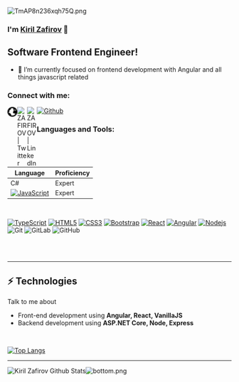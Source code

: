 ![TmAP8n236xqh75Q.png](https://i.loli.net/2020/07/13/OiwrC2KRZNPA9cJ.png)
### I'm [Kiril Zafirov][website] 👋
 
## Software Frontend Engineer!
- 🔭 I’m currently focused on frontend development with Angular and all things javascript related  
### Connect with me:

[<img align="left" alt="zafirov.com" width="22px" src="https://raw.githubusercontent.com/iconic/open-iconic/master/svg/globe.svg" />][website] 
[<img align="left" alt="ZAFIROV | Twitter" width="22px" src="https://cdn.jsdelivr.net/npm/simple-icons@v3/icons/twitter.svg" />][twitter]
[<img align="left" alt="ZAFIROV | LinkedIn" width="22px" src="https://cdn.jsdelivr.net/npm/simple-icons@v3/icons/linkedin.svg" />][linkedin] 
[![Github](https://img.shields.io/github/followers/KirilZafirov?label=Follow&style=social)](https://github.com/KirilZafirov)
<br />

### Languages and Tools:  

 | Language     | Proficiency |
 | -----------  | ----------- |
 | C#           | Expert      |
 | [![JavaScript](https://img.shields.io/badge/-JavaScript-black?style=flat-square&logo=javascript&link=https://github.com/KirilZafirov/)](https://github.com/KirilZafirov/)           | Expert      |
 <br/>


[![TypeScript](https://img.shields.io/badge/-TypeScript-007ACC?style=flat-square&logo=typescript&link=https://github.com/KirilZafirov/)](https://github.com/KirilZafirov/)
[![HTML5](https://img.shields.io/badge/-HTML5-E34F26?style=flat-square&logo=html5&logoColor=white&link=https://github.com/KirilZafirov/)](https://github.com/KirilZafirov/)
[![CSS3](https://img.shields.io/badge/-CSS3-1572B6?style=flat-square&logo=css3&link=https://github.com/KirilZafirov/)](https://github.com/KirilZafirov/)
[![Bootstrap](https://img.shields.io/badge/-Bootstrap-563D7C?style=flat-square&logo=bootstrap&link=https://github.com/KirilZafirov/)](https://github.com/KirilZafirov/)
[![React](https://img.shields.io/badge/-React-black?style=flat-square&logo=react&link=https://github.com/KirilZafirov/)](https://github.com/KirilZafirov/)
[![Angular](https://img.shields.io/badge/-Angular-DD0031?style=flat-square&logo=angular&link=https://github.com/KirilZafirov/)](https://github.com/KirilZafirov/)
[![Nodejs](https://img.shields.io/badge/-Nodejs-black?style=flat-square&logo=Node.js&link=https://github.com/KirilZafirov/)](https://github.com/KirilZafirov/) 
![Git](https://img.shields.io/badge/-Git-%23F05032?style=flat-square&logo=git&logoColor=%23ffffff)
![GitLab](https://img.shields.io/badge/-GitLab-FCA121?style=flat-square&logo=gitlab)
![GitHub](https://img.shields.io/badge/-GitHub-181717?style=flat-square&logo=github)

<br />
<br />

<!-- ### 📺 Latest YouTube Videos -->
<!-- YOUTUBE:START --> 

<!-- YOUTUBE:END -->

---

<!-- ### 📕 Latest Blog Posts -->
<!-- BLOG-POST-LIST:START --> 

<!-- BLOG-POST-LIST:END --> 


## ⚡ Technologies
Talk to me about
- Front-end development using **Angular, React, VanillaJS**
- Backend development using **ASP.NET Core, Node, Express**   

<br />

[![Top Langs](https://github-readme-stats.vercel.app/api/top-langs/?username=KirilZafirov&layout=compact)](https://github.com/KirilZafirov/github-readme-stats)

--- 

<img align="left" alt="Kiril Zafirov Github Stats" src="https://github-readme-stats.vercel.app/api?username=KirilZafirov&show_icons=true&hide_border=true&count_private=true" />

[website]: https://zafirov.com
[twitter]: https://twitter.com/KirilZafirov 
[linkedin]: https://linkedin.com/in/kiril-zafirov-95109671
 

 ![bottom.png](https://i.loli.net/2020/07/12/b3grZD6LFseGuUP.png)
